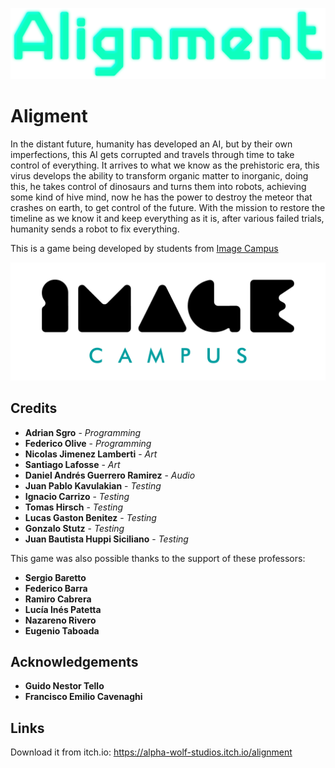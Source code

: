 <p align="center">
  <a href="https://alpha-wolf-studios.itch.io/alignment">
	<img src="logo.png" alt="Aligment"/>
  </a> 
</p>

# Aligment

In the distant future, humanity has developed an AI, but by their own imperfections, this AI gets corrupted and travels through time to take control of everything.
It arrives to what we know as the prehistoric era, this virus develops the ability to transform organic matter to inorganic, doing this, he takes control of dinosaurs and turns them into robots, achieving some kind of hive mind, now he has the power to destroy the meteor that crashes on earth, to get control of the future.
With the mission to restore the timeline as we know it and keep everything as it is, after various failed trials, humanity sends a robot to fix everything.

This is a game being developed by students from <a href="https://www.imagecampus.edu.ar/">Image Campus</a>

<p align="center">
  <a href="https://www.imagecampus.edu.ar/">
    <img src="logo-image-campus.png" alt="Image Campus"/>
  </a> 
</p>


## Credits

- **Adrian Sgro** - *Programming*
- **Federico Olive** - *Programming*
- **Nicolas Jimenez Lamberti** - *Art*
- **Santiago Lafosse** - *Art*
- **Daniel Andrés Guerrero Ramirez** - *Audio*
- **Juan Pablo Kavulakian** - *Testing*
- **Ignacio Carrizo** - *Testing*
- **Tomas Hirsch** - *Testing*
- **Lucas Gaston Benitez** - *Testing*
- **Gonzalo Stutz** - *Testing*
- **Juan Bautista Huppi Siciliano** - *Testing*

This game was also possible thanks to the support of these professors:

- **Sergio Baretto**
- **Federico Barra**
- **Ramiro Cabrera**
- **Lucía Inés Patetta**
- **Nazareno Rivero**
- **Eugenio Taboada**


## Acknowledgements

- **Guido Nestor Tello**
- **Francisco Emilio Cavenaghi**


## Links

Download it from itch.io: https://alpha-wolf-studios.itch.io/alignment
